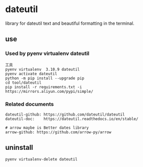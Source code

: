 # dateutil

library for dateutil text and beautiful formatting in the terminal.

## use

### Used by pyenv virtualenv dateutil

    工具
    pyenv virtualenv  3.10.9 dateutil
    pyenv activate dateutil
    python -m pip install --upgrade pip
    cd tool/dateutil
    pip install -r requirements.txt -i https://mirrors.aliyun.com/pypi/simple/

### Related documents

    dateutil-github: https://github.com/dateutil/dateutil
    dateutil-doc:    https://dateutil.readthedocs.io/en/stable/

    # arrow maybe is Better dates library
    arrow-github: https://github.com/arrow-py/arrow

## uninstall

    pyenv virtualenv-delete dateutil
